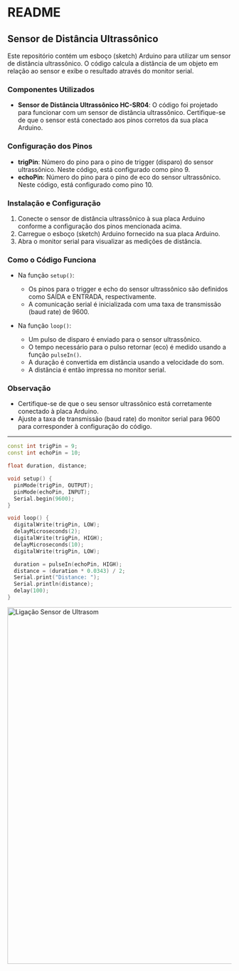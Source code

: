 # README

## Sensor de Distância Ultrassônico

Este repositório contém um esboço (sketch) Arduino para utilizar um sensor de distância ultrassônico. O código calcula a distância de um objeto em relação ao sensor e exibe o resultado através do monitor serial.

### Componentes Utilizados

- **Sensor de Distância Ultrassônico HC-SR04**: O código foi projetado para funcionar com um sensor de distância ultrassônico. Certifique-se de que o sensor está conectado aos pinos corretos da sua placa Arduino.

### Configuração dos Pinos

- **trigPin**: Número do pino para o pino de trigger (disparo) do sensor ultrassônico. Neste código, está configurado como pino 9.
- **echoPin**: Número do pino para o pino de eco do sensor ultrassônico. Neste código, está configurado como pino 10.

### Instalação e Configuração

1. Conecte o sensor de distância ultrassônico à sua placa Arduino conforme a configuração dos pinos mencionada acima.
2. Carregue o esboço (sketch) Arduino fornecido na sua placa Arduino.
3. Abra o monitor serial para visualizar as medições de distância.

### Como o Código Funciona

- Na função `setup()`:
  - Os pinos para o trigger e echo do sensor ultrassônico são definidos como SAÍDA e ENTRADA, respectivamente.
  - A comunicação serial é inicializada com uma taxa de transmissão (baud rate) de 9600.

- Na função `loop()`:
  - Um pulso de disparo é enviado para o sensor ultrassônico.
  - O tempo necessário para o pulso retornar (eco) é medido usando a função `pulseIn()`.
  - A duração é convertida em distância usando a velocidade do som.
  - A distância é então impressa no monitor serial.

### Observação

- Certifique-se de que o seu sensor ultrassônico está corretamente conectado à placa Arduino.
- Ajuste a taxa de transmissão (baud rate) do monitor serial para 9600 para corresponder à configuração do código.

---

```cpp
const int trigPin = 9;
const int echoPin = 10;

float duration, distance;

void setup() {
  pinMode(trigPin, OUTPUT);
  pinMode(echoPin, INPUT);
  Serial.begin(9600);
}

void loop() {
  digitalWrite(trigPin, LOW);
  delayMicroseconds(2);
  digitalWrite(trigPin, HIGH);
  delayMicroseconds(10);
  digitalWrite(trigPin, LOW);

  duration = pulseIn(echoPin, HIGH);
  distance = (duration * 0.0343) / 2;
  Serial.print("Distance: ");
  Serial.println(distance);
  delay(100);
}
````
<img src="img1.png" alt="Ligação Sensor de Ultrasom" width="800">

